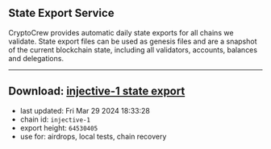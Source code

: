 ## State Export Service
CryptoCrew provides automatic daily state exports for all chains we validate. State export files can be used as genesis files and are a snapshot of the current blockchain state, including all validators, accounts, balances and delegations.

---
**Download: [injective-1 state export](https://dl-eu2.ccvalidators.com/SERVICE/injective/injective-1_export_64530405.json)**
---

- last updated: Fri Mar 29 2024 18:33:28
- chain id: `injective-1`
- export height: `64530405`
- use for: airdrops, local tests, chain recovery

